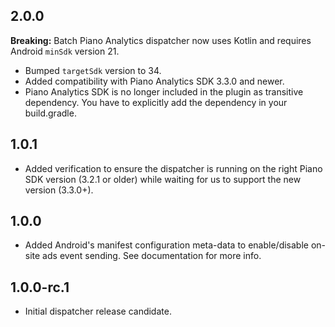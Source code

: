 2.0.0
-----

**Breaking:** Batch Piano Analytics dispatcher now uses Kotlin and requires Android `minSdk` version 21.

* Bumped `targetSdk` version to 34.
* Added compatibility with Piano Analytics SDK 3.3.0 and newer.
* Piano Analytics SDK is no longer included in the plugin as transitive dependency. You have to explicitly add the dependency in your build.gradle.

1.0.1
-----

* Added verification to ensure the dispatcher is running on the right Piano SDK version (3.2.1 or older) while waiting for us to support the new version (3.3.0+).

1.0.0
-----

* Added Android's manifest configuration meta-data to enable/disable on-site ads event sending. See documentation for more info.

1.0.0-rc.1
-----

 * Initial dispatcher release candidate.